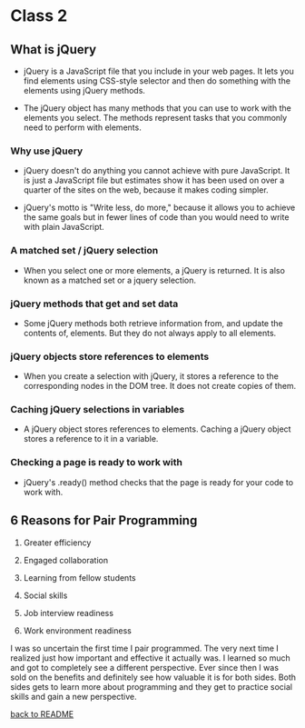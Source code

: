 # Class 2

## What is jQuery

- jQuery is a JavaScript file that you include in your web pages. It lets you find elements using CSS-style selector and then do something with the elements using jQuery methods.

- The jQuery object has many methods that you can use to work with the elements you select. The methods represent tasks that you commonly need to perform with elements.

### Why use jQuery

- jQuery doesn't do anything you cannot achieve with pure JavaScript. It is just a JavaScript file but estimates show it has been used on over a quarter of the sites on the web, because it makes coding simpler.

- jQuery's motto is "Write less, do more," because it allows you to achieve the same goals but in fewer lines of code than you would need to write with plain JavaScript.

### A matched set / jQuery selection

- When you select one or more elements, a jQuery is returned. It is also known as a matched set or a jquery selection.

### jQuery methods that get and set data

- Some jQuery methods both retrieve information from, and update the contents of, elements. But they do not always apply to all elements.

### jQuery objects store references to elements

- When you create a selection with jQuery, it stores a reference to the corresponding nodes in the DOM tree. It does not create copies of them.

### Caching jQuery selections in variables

- A jQuery object stores references to elements. Caching a jQuery object stores a reference to it in a variable.

### Checking a page is ready to work with

- jQuery's .ready() method checks that the page is ready for your code to work with.

## 6 Reasons for Pair Programming

1. Greater efficiency

1. Engaged collaboration

1. Learning from fellow students

1. Social skills

1. Job interview readiness

1. Work environment readiness

I was so uncertain the first time I pair programmed. The very next time I realized just how important and effective it actually was. I learned so much and got to completely see a different perspective. Ever since then I was sold on the benefits and definitely see how valuable it is for both sides. Both sides gets to learn more about programming and they get to practice social skills and gain a new perspective.

[back to README](../README.md)
